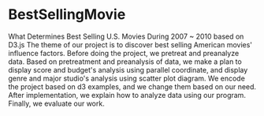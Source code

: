 # BestSellingMovie
What Determines Best Selling U.S. Movies During 2007 ~ 2010 based on D3.js
The theme of our project is to discover best selling American movies' influence factors. Before doing the project, we pretreat and preanalyze data. Based on pretreatment and preanalysis of data, we make a plan to display score and budget's analysis using parallel coordinate, and display genre and major studio's analysis using scatter plot diagram. We encode the project based on d3 examples, and we change them based on our need. After implementation, we explain how to analyze data using our program. Finally, we evaluate our work. 
